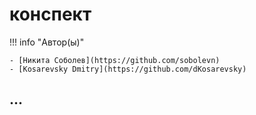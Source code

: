 # конспект

!!! info "Автор(ы)"

    - [Никита Соболев](https://github.com/sobolevn)
    - [Kosarevsky Dmitry](https://github.com/dKosarevsky)

## ...
